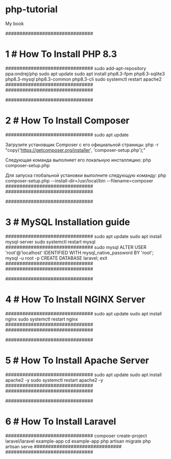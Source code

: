 # php-tutorial
My book

###############################
# 1 # How To Install PHP 8.3
###############################
sudo add-apt-repository ppa:ondrej/php
sudo apt update
sudo apt install php8.3-fpm php8.3-sqlite3 php8.3-mysql php8.3-common php8.3-cli
sudo systemctl restart apache2
###############################
###############################

###############################
# 2 # How To Install Composer
###############################
sudo apt update

Загрузите установщик Composer с его официальной страницы:
php -r "copy('https://getcomposer.org/installer', 'composer-setup.php');"

Следующая команда выполняет его локальную инсталляцию:
php composer-setup.php

Для запуска глобальной установки выполните следующую команду:
php composer-setup.php --install-dir=/usr/local/bin --filename=composer
###############################
###############################

###############################
# 3 # MySQL Installation guide
###############################
sudo apt update
sudo apt install mysql-server
sudo systemctl restart mysql
###############################
sudo mysql
ALTER USER 'root'@'localhost' IDENTIFIED WITH mysql_native_password BY 'root';
mysql -u root -p
CREATE DATABASE laravel;
exit
###############################
###############################

###############################
# 4 # How To Install NGINX Server
###############################
sudo apt update
sudo apt install nginx
sudo systemctl restart nginx
###############################
###############################

###############################
# 5 # How To Install Apache Server
###############################
sudo apt update
sudo apt install apache2 -y
sudo systemctl restart apache2 -y
###############################
###############################

###############################
# 6 # How To Install Laravel
###############################
composer create-project laravel/laravel example-app
cd example-app
php artisan migrate
php artisan serve
###############################
###############################
